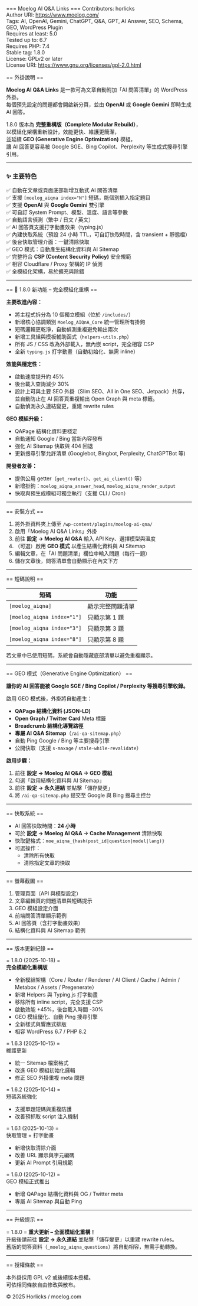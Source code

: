 === Moelog AI Q&A Links ===
Contributors: horlicks  
Author URI: https://www.moelog.com/  
Tags: AI, OpenAI, Gemini, ChatGPT, Q&A, GPT, AI Answer, SEO, Schema, GEO, WordPress Plugin  
Requires at least: 5.0  
Tested up to: 6.7  
Requires PHP: 7.4  
Stable tag: 1.8.0  
License: GPLv2 or later  
License URI: https://www.gnu.org/licenses/gpl-2.0.html  

== 外掛說明 ==

**Moelog AI Q&A Links** 是一款可為文章自動附加「AI 問答清單」的 WordPress 外掛。  
每個預先設定的問題都會開啟新分頁，並由 **OpenAI** 或 **Google Gemini** 即時生成 AI 回答。  

1.8.0 版本為 **完整重構版（Complete Modular Rebuild）**，  
以模組化架構重新設計，效能更快、維護更簡潔，  
並延續 **GEO (Generative Engine Optimization)** 模組，  
讓 AI 回答更容易被 Google SGE、Bing Copilot、Perplexity 等生成式搜尋引擎引用。

---

### ✨ 主要特色

✅ 自動在文章或頁面底部新增互動式 AI 問答清單  
✅ 支援 `[moelog_aiqna index="N"]` 短碼，能個別插入指定題目  
✅ 支援 **OpenAI** 與 **Google Gemini** 雙引擎  
✅ 可自訂 System Prompt、模型、溫度、語言等參數  
✅ 自動語言偵測（繁中 / 日文 / 英文）  
✅ AI 回答頁支援打字動畫效果（typing.js）  
✅ 內建快取系統（預設 24 小時 TTL，可自訂快取時間，含 transient + 靜態檔）  
✅ 後台快取管理介面：一鍵清除快取  
✅ GEO 模式：自動產生結構化資料與 AI Sitemap  
✅ 完整符合 **CSP (Content Security Policy)** 安全規範  
✅ 相容 Cloudflare / Proxy 架構的 IP 偵測  
✅ 全模組化架構，易於擴充與除錯  

---

== 🚀 1.8.0 新功能 – 完全模組化重構 ==

**主要改進內容：**
- 將主程式拆分為 10 個獨立模組（位於 `/includes/`）  
- 新增核心協調類別 `Moelog_AIQnA_Core` 統一管理所有掛鉤  
- 短碼邏輯更乾淨，自動偵測重複避免輸出兩次  
- 新增工具組與模板輔助函式（`helpers-utils.php`）  
- 所有 JS / CSS 改為外部載入，無內嵌 script，完全相容 CSP  
- 全新 `typing.js` 打字動畫（自動初始化、無需 inline）  

**效能與穩定性：**
- 啟動速度提升約 45%  
- 後台載入查詢減少 30%  
- 設計上可與主要 SEO 外掛（Slim SEO、All in One SEO、Jetpack）共存，
  並自動防止在 AI 回答頁重複輸出 Open Graph 與 meta 標籤。 
- 自動偵測永久連結變更，重建 rewrite rules  

**GEO 模組升級：**
- QAPage 結構化資料更穩定  
- 自動通知 Google / Bing 當新內容發布  
- 強化 AI Sitemap 快取與 404 回退  
- 更新搜尋引擎允許清單 (Googlebot, Bingbot, Perplexity, ChatGPTBot 等)  

**開發者友善：**
- 提供公用 getter（`get_router()`、`get_ai_client()` 等）  
- 新增掛鉤：`moelog_aiqna_answer_head`, `moelog_aiqna_render_output`  
- 快取與預生成模組可獨立執行（支援 CLI / Cron）  

---

== 安裝方式 ==

1. 將外掛資料夾上傳至 `/wp-content/plugins/moelog-ai-qna/`  
2. 啟用「Moelog AI Q&A Links」外掛  
3. 前往 **設定 → Moelog AI Q&A** 輸入 API Key、選擇模型與溫度  
4. （可選）啟用 **GEO 模式** 以產生結構化資料與 AI Sitemap  
5. 編輯文章，在「AI 問題清單」欄位中輸入問題（每行一題）  
6. 儲存文章後，問答清單會自動顯示在內文下方  

---

== 短碼說明 ==

| 短碼 | 功能 |
|------|------|
| `[moelog_aiqna]` | 顯示完整問題清單 |
| `[moelog_aiqna index="1"]` | 只顯示第 1 題 |
| `[moelog_aiqna index="3"]` | 只顯示第 3 題 |
| `[moelog_aiqna index="8"]` | 只顯示第 8 題 |

若文章中已使用短碼，系統會自動隱藏底部清單以避免重複顯示。

---

== GEO 模式（Generative Engine Optimization） ==

**讓你的 AI 回答能被 Google SGE / Bing Copilot / Perplexity 等搜尋引擎收錄。**

啟用 GEO 模式後，外掛將自動產生：
- **QAPage 結構化資料 (JSON-LD)**  
- **Open Graph / Twitter Card** Meta 標籤  
- **Breadcrumb 結構化導覽路徑**  
- **專屬 AI Q&A Sitemap**（`/ai-qa-sitemap.php`）  
- 自動 Ping Google / Bing 等主要搜尋引擎  
- 公開快取（支援 `s-maxage` / `stale-while-revalidate`）  

**啟用步驟：**
1. 前往 **設定 → Moelog AI Q&A → GEO 模組**  
2. 勾選「啟用結構化資料與 AI Sitemap」  
3. 前往 **設定 → 永久連結** 並點擊「儲存變更」  
4. 將 `/ai-qa-sitemap.php` 提交至 Google 與 Bing 搜尋主控台  

---

== 快取系統 ==

- AI 回答快取時間：**24 小時**  
- 可於 **設定 → Moelog AI Q&A → Cache Management** 清除快取  
- 快取鍵格式：`moe_aiqna_{hash(post_id|question|model|lang)}`  
- 可選操作：  
  - 清除所有快取  
  - 清除指定文章的快取  

---

== 螢幕截圖 ==

1. 管理頁面（API 與模型設定）  
2. 文章編輯頁的問題清單與短碼提示  
3. GEO 模組設定介面  
4. 前端問答清單顯示範例  
5. AI 回答頁（含打字動畫效果）  
6. 結構化資料與 AI Sitemap 範例  

---

== 版本更新紀錄 ==

= 1.8.0 (2025-10-18) =  
**完全模組化重構版**

- 全新模組架構（Core / Router / Renderer / AI Client / Cache / Admin / Metabox / Assets / Pregenerate）  
- 新增 Helpers 與 Typing.js 打字動畫  
- 移除所有 inline script，完全支援 CSP  
- 啟動效能 +45%，後台載入時間 -30%  
- GEO 模組優化、自動 Ping 搜尋引擎  
- 全新樣式與響應式排版  
- 相容 WordPress 6.7 / PHP 8.2  

= 1.6.3 (2025-10-15) =  
維護更新  
- 統一 Sitemap 檔案格式  
- 改進 GEO 模組初始化邏輯  
- 修正 SEO 外掛重複 meta 問題  

= 1.6.2 (2025-10-14) =  
短碼系統強化  
- 支援單題短碼與重複防護  
- 改善預抓取 script 注入機制  

= 1.6.1 (2025-10-13) =  
快取管理 + 打字動畫  
- 新增快取清除介面  
- 改善 URL 顯示與字元編碼  
- 更新 AI Prompt 引用規範  

= 1.6.0 (2025-10-12) =  
GEO 模組正式推出  
- 新增 QAPage 結構化資料與 OG / Twitter meta  
- 專屬 AI Sitemap 與自動 Ping  

---

== 升級提示 ==

= 1.8.0 =
**重大更新 – 全面模組化重構！**  
升級後請前往 **設定 → 永久連結** 並點擊「儲存變更」以重建 rewrite rules。  
舊版的問答資料（`_moelog_aiqna_questions`）將自動相容，無需手動轉換。

---

== 授權條款 ==

本外掛採用 GPL v2 或後續版本授權。  
可依相同條款自由修改與散布。  

© 2025 Horlicks / moelog.com
